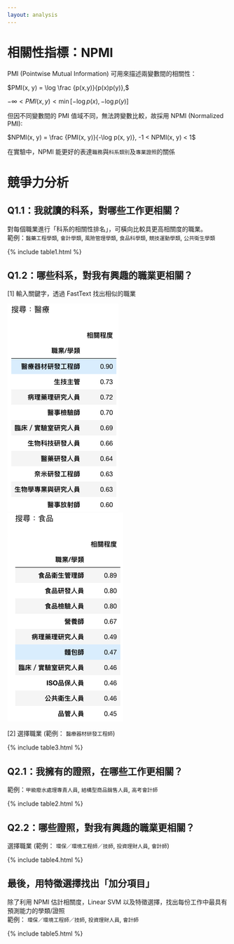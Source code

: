 ```yaml
---
layout: analysis
---
```


# 相關性指標：NPMI
PMI (Pointwise Mutual Information) 可用來描述兩變數間的相關性：

$PMI(x, y) = \log \frac {p(x,y)}{p(x)p(y)},$  

$-\infty < PMI(x, y) < \min[-\log p(x), -\log p(y)]$ 

但因不同變數間的 PMI 值域不同，無法跨變數比較，故採用 NPMI (Normalized PMI):

$NPMI(x, y) = \frac {PMI(x, y)}{-\log p(x, y)}, -1 < NPMI(x, y) < 1$  

在實驗中，NPMI 能更好的表達`職務`與`科系類別`及`專業證照`的關係

# 競爭力分析
## Q1.1：我就讀的科系，對哪些工作更相關？
對每個職業進行「科系的相關性排名」，可橫向比較具更高相關度的職業。  
範例：`醫藥工程學類`, `會計學類`, `風險管理學類`, `食品科學類`, `競技運動學類`, `公共衛生學類`

{% include table1.html %}

## Q1.2：哪些科系，對我有興趣的職業更相關？
[1] 輸入關鍵字，透過 FastText 找出相似的職業

  ![醫療](/data/fasttext_1.png)
  ![食品](/data/fasttext_2.png)

[2] 選擇職業 (範例： `醫療器材研發工程師`)

{% include table3.html %}

## Q2.1：我擁有的證照，在哪些工作更相關？  
範例：`甲級廢水處理專責人員`, `結構型商品銷售人員`, `高考會計師`

{% include table2.html %}

## Q2.2：哪些證照，對我有興趣的職業更相關？
選擇職業 (範例： `環保／環境工程師／技師`, `投資理財人員`, `會計師`)

{% include table4.html %}

## 最後，用特徵選擇找出「加分項目」
除了利用 NPMI 估計相關度，Linear SVM 以及特徵選擇，找出每份工作中最具有預測能力的學類/證照  
範例： `環保／環境工程師／技師`, `投資理財人員`, `會計師`

{% include table5.html %}